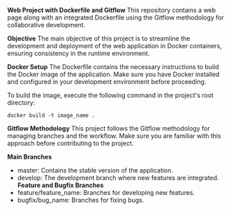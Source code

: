 **Web Project with Dockerfile and Gitflow**
This repository contains a web page along with an integrated Dockerfile using the Gitflow methodology for collaborative development.

**Objective**
The main objective of this project is to streamline the development and deployment of the web application in Docker containers, ensuring consistency in the runtime environment.

**Docker Setup**
The Dockerfile contains the necessary instructions to build the Docker image of the application. Make sure you have Docker installed and configured in your development environment before proceeding.

To build the image, execute the following command in the project's root directory:

`docker build -t image_name .`

**Gitflow Methodology**
This project follows the Gitflow methodology for managing branches and the workflow. Make sure you are familiar with this approach before contributing to the project.

**Main Branches**
- master: Contains the stable version of the application.
- develop: The development branch where new features are integrated.
**Feature and Bugfix Branches**
- feature/feature_name: Branches for developing new features.
- bugfix/bug_name: Branches for fixing bugs.